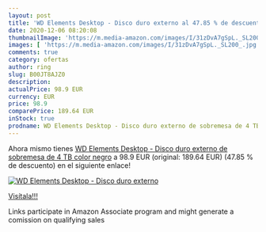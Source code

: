 ```yaml
---
layout: post
title: 'WD Elements Desktop - Disco duro externo al 47.85 % de descuento'
date: 2020-12-06 08:20:08
thumbnailImage: 'https://m.media-amazon.com/images/I/31zDvA7gSpL._SL200_.jpg'
images: [ 'https://m.media-amazon.com/images/I/31zDvA7gSpL._SL200_.jpg' ]
comments: true
category: ofertas
author: ring
slug: B00JT8AJZ0
description:
actualPrice: 98.9 EUR
currency: EUR
price: 98.9
comparePrice: 189.64 EUR
inStock: true
prodname: WD Elements Desktop - Disco duro externo de sobremesa de 4 TB  color negro
---
```


Ahora mismo tienes [WD Elements Desktop - Disco duro externo de sobremesa de 4 TB  color negro](https://www.amazon.es/dp/B00JT8AJZ0/?tag=tolees-21) a 98.9 EUR (original: 189.64 EUR) (47.85 %  de descuento) en el siguiente enlace!

[![WD Elements Desktop - Disco duro externo](https://m.media-amazon.com/images/I/31zDvA7gSpL._SL200_.jpg)](https://www.amazon.es/dp/B00JT8AJZ0/?tag=tolees-21)

[Visítala!!!](https://www.amazon.es/dp/B00JT8AJZ0/?tag=tolees-21)

Links participate in Amazon Associate program and might generate a comission on qualifying sales
